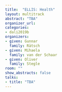 ```yaml
---
title:  "ELLIS: Health"
layout: multitrack
abstract: "TBA"
organizer_url:
categories:
- dali2019b
organizers:
- given: Gunnar
  family: Rätsch
- given: Mihaela
  family: van der Schaar
- given: Oliver
  family: Stegle
room: ""
show_abstracts: false
talks:
- title: "TBA"
---
```

